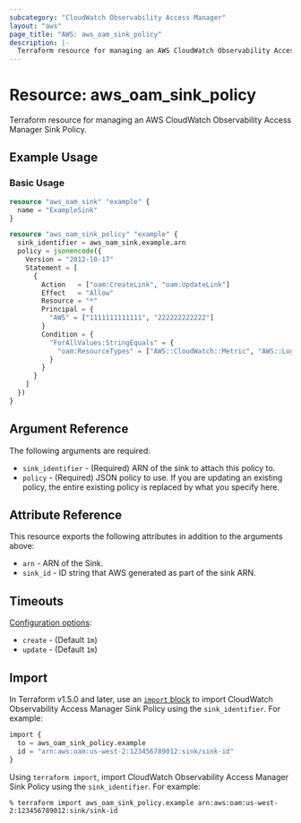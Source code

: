 ```yaml
---
subcategory: "CloudWatch Observability Access Manager"
layout: "aws"
page_title: "AWS: aws_oam_sink_policy"
description: |-
  Terraform resource for managing an AWS CloudWatch Observability Access Manager Sink Policy.
---
```


# Resource: aws_oam_sink_policy

Terraform resource for managing an AWS CloudWatch Observability Access Manager Sink Policy.

## Example Usage

### Basic Usage

```terraform
resource "aws_oam_sink" "example" {
  name = "ExampleSink"
}

resource "aws_oam_sink_policy" "example" {
  sink_identifier = aws_oam_sink.example.arn
  policy = jsonencode({
    Version = "2012-10-17"
    Statement = [
      {
        Action   = ["oam:CreateLink", "oam:UpdateLink"]
        Effect   = "Allow"
        Resource = "*"
        Principal = {
          "AWS" = ["1111111111111", "222222222222"]
        }
        Condition = {
          "ForAllValues:StringEquals" = {
            "oam:ResourceTypes" = ["AWS::CloudWatch::Metric", "AWS::Logs::LogGroup"]
          }
        }
      }
    ]
  })
}
```

## Argument Reference

The following arguments are required:

* `sink_identifier` - (Required) ARN of the sink to attach this policy to.
* `policy` - (Required) JSON policy to use. If you are updating an existing policy, the entire existing policy is replaced by what you specify here.

## Attribute Reference

This resource exports the following attributes in addition to the arguments above:

* `arn` - ARN of the Sink.
* `sink_id` - ID string that AWS generated as part of the sink ARN.

## Timeouts

[Configuration options](https://developer.hashicorp.com/terraform/language/resources/syntax#operation-timeouts):

* `create` - (Default `1m`)
* `update` - (Default `1m`)

## Import

In Terraform v1.5.0 and later, use an [`import` block](https://developer.hashicorp.com/terraform/language/import) to import CloudWatch Observability Access Manager Sink Policy using the `sink_identifier`. For example:

```terraform
import {
  to = aws_oam_sink_policy.example
  id = "arn:aws:oam:us-west-2:123456789012:sink/sink-id"
}
```

Using `terraform import`, import CloudWatch Observability Access Manager Sink Policy using the `sink_identifier`. For example:

```console
% terraform import aws_oam_sink_policy.example arn:aws:oam:us-west-2:123456789012:sink/sink-id
```
